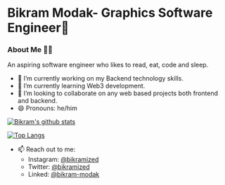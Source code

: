 #   Bikram Modak- Graphics Software Engineer👋

### About Me 👨‍💻
An aspiring software engineer who likes to read, eat, code and sleep.

- 🔭 I’m currently working on my Backend technology skills.
- 🌱 I’m currently learning Web3 development.
- 👯 I’m looking to collaborate on any web based projects both frontend and backend.
- 😄 Pronouns: he/him
    
[![Bikram's github stats](https://github-readme-stats.vercel.app/api?username=bikz007&hide=prs&count_private=true&show_icons=true&theme=dracula)](https://github.com/anuraghazra/github-readme-stats)

[![Top Langs](https://github-readme-stats.vercel.app/api/top-langs/?username=bikz007)](https://github.com/anuraghazra/github-readme-stats)
    
- 📫 Reach out to me: <br/>
    * Instagram: [@bikramized](https://www.instagram.com/bikramized/)
    * Twitter: [@bikramized](https://twitter.com/bikramized)
    * Linked: [@bikram-modak](https://www.linkedin.com/in/bikram-modak/)
<!--
**bikz007/bikz007** is a ✨ _special_ ✨ repository because its `README.md` (this file) appears on your GitHub profile.

Here are some ideas to get you started:

- 🔭 I’m currently working on ...
- 🌱 I’m currently learning ...
- 👯 I’m looking to collaborate on ...
- 🤔 I’m looking for help with ...
- 💬 Ask me about ...
- 📫 How to reach me: ...
- 😄 Pronouns: ...
- ⚡ Fun fact: ...
-->
